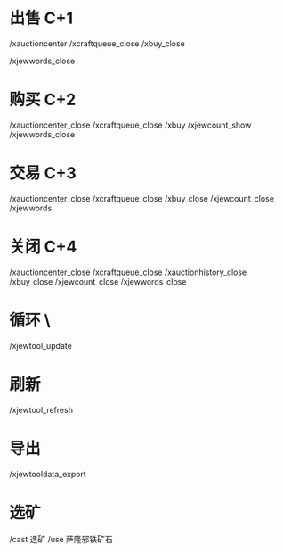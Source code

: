 # 出售 C+1
/xauctioncenter
/xcraftqueue_close
/xbuy_close
<!-- /xjewcount_close -->
/xjewwords_close

# 购买 C+2
/xauctioncenter_close
/xcraftqueue_close
/xbuy
/xjewcount_show
/xjewwords_close

# 交易 C+3
/xauctioncenter_close
/xcraftqueue_close
/xbuy_close
/xjewcount_close
/xjewwords

# 关闭 C+4
/xauctioncenter_close
/xcraftqueue_close
/xauctionhistory_close
/xbuy_close
/xjewcount_close
/xjewwords_close

# 循环 \
/xjewtool_update

# 刷新
/xjewtool_refresh

# 导出
/xjewtooldata_export

# 选矿
/cast 选矿
/use 萨隆邪铁矿石

